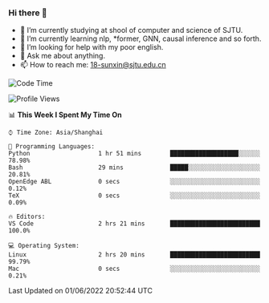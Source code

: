 ### Hi there 👋

<!--
**sunxin000/sunxin000** is a ✨ _special_ ✨ repository because its `README.md` (this file) appears on your GitHub profile.

Here are some ideas to get you started:

- 🔭 I’m currently working on ...
- 🌱 I’m currently learning ...
- 👯 I’m looking to collaborate on ...
- 🤔 I’m looking for help with ...
- 💬 Ask me about ...
- 📫 How to reach me: ...
- 😄 Pronouns: ...
- ⚡ Fun fact: ...
-->
- 🏫 I’m currently studying at shool of computer and science of SJTU.
- 🌱 I’m currently learning nlp, \*former, GNN, causal inference and so forth.
- 🤔 I’m looking for help with my poor english.
- 💬 Ask me about anything.
- 📫 How to reach me: 18-sunxin@sjtu.edu.cn
<!--START_SECTION:waka-->
![Code Time](http://img.shields.io/badge/Code%20Time-194%20hrs%2032%20mins-blue)

![Profile Views](http://img.shields.io/badge/Profile%20Views-2-blue)

📊 **This Week I Spent My Time On** 

```text
⌚︎ Time Zone: Asia/Shanghai

💬 Programming Languages: 
Python                   1 hr 51 mins        ███████████████████░░░░░░   78.98% 
Bash                     29 mins             █████░░░░░░░░░░░░░░░░░░░░   20.81% 
OpenEdge ABL             0 secs              ░░░░░░░░░░░░░░░░░░░░░░░░░   0.12% 
TeX                      0 secs              ░░░░░░░░░░░░░░░░░░░░░░░░░   0.09%

🔥 Editors: 
VS Code                  2 hrs 21 mins       █████████████████████████   100.0%

💻 Operating System: 
Linux                    2 hrs 20 mins       █████████████████████████   99.79% 
Mac                      0 secs              ░░░░░░░░░░░░░░░░░░░░░░░░░   0.21%

```


 Last Updated on 01/06/2022 20:52:44 UTC
<!--END_SECTION:waka-->
